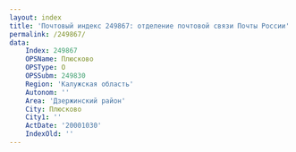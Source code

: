 ```yaml
---
layout: index
title: 'Почтовый индекс 249867: отделение почтовой связи Почты России'
permalink: /249867/
data:
    Index: 249867
    OPSName: Плюсково
    OPSType: О
    OPSSubm: 249830
    Region: 'Калужская область'
    Autonom: ''
    Area: 'Дзержинский район'
    City: Плюсково
    City1: ''
    ActDate: '20001030'
    IndexOld: ''
---
```

